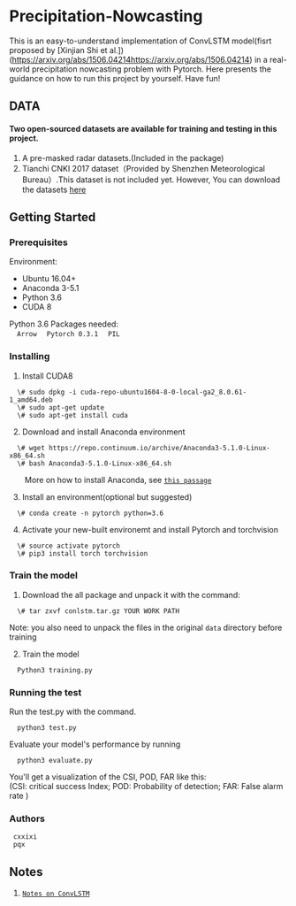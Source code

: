 # Precipitation-Nowcasting

This is an easy-to-understand implementation of ConvLSTM model(fisrt proposed by [Xinjian Shi et al.])(https://arxiv.org/abs/1506.04214https://arxiv.org/abs/1506.04214) in a real-world precipitation nowcasting problem with Pytorch. Here presents the guidance on how to run this project by yourself. Have fun!

## DATA
#### Two open-sourced datasets are available for training and testing in this project.

1. A pre-masked radar datasets.(Included in the package)     
2. Tianchi CNKI 2017 dataset（Provided by Shenzhen Meteorological Bureau）.This dataset is not included yet. However, You can download the datasets [here](https://tianchi.aliyun.com/competition/information.htm?spm=5176.100067.5678.2.6d453864enogCW&raceId=231596)

## Getting Started
### Prerequisites  
Environment:   
* Ubuntu 16.04+   
* Anaconda 3-5.1  
* Python 3.6  
* CUDA 8
     
Python 3.6 Packages needed:  
&ensp;&ensp;`Arrow`
&ensp;&ensp;`Pytorch 0.3.1` 
&ensp;&ensp;`PIL`

### Installing
1. Install CUDA8
```
  \# sudo dpkg -i cuda-repo-ubuntu1604-8-0-local-ga2_8.0.61-1_amd64.deb
  \# sudo apt-get update
  \# sudo apt-get install cuda
```
2. Download and install Anaconda environment 
```
  \# wget https://repo.continuum.io/archive/Anaconda3-5.1.0-Linux-x86_64.sh
  \# bash Anaconda3-5.1.0-Linux-x86_64.sh
```
&ensp;&ensp;&ensp;&ensp;More on how to install Anaconda, see [`this passage`](https://www.jianshu.com/p/03d757283339)  

3. Install an environment(optional but suggested)
```
  \# conda create -n pytorch python=3.6 
```
4. Activate your new-built environemt and install Pytorch and torchvision
```
  \# source activate pytorch 
  \# pip3 install torch torchvision
```

### Train the model 

1. Download the all package and unpack it with the command:  
``` 
  \# tar zxvf conlstm.tar.gz YOUR WORK PATH
```  
Note: you also need to unpack the files in the original `data` directory before training  

2. Train the model 
```
  Python3 training.py
```

### Running the test 

Run the test.py with the command. 
```
  python3 test.py  
```
Evaluate your model's performance by running 
```
  python3 evaluate.py
```

You'll get a visualization of the CSI, POD, FAR like this:  
(CSI: critical success Index; POD: Probability of detection; FAR: False alarm rate )


### Authors  
     cxxixi
     pqx

## Notes
1. [`Notes on ConvLSTM`](https://github.com/cxxixi/Precipitation-Nowcasting/issues/1)
